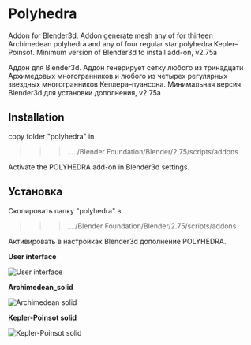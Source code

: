 # Polyhedra
Addon for Blender3d. Addon generate mesh any of for thirteen Archimedean polyhedra and any of four regular star polyhedra Kepler–Poinsot.
Minimum version of Blender3d to install add-on, v2.75a

Аддон для Blender3d. Аддон генерирует сетку любого из тринадцати Архимедовых многогранников и любого из четырех
регулярных звездных многогранников Кеплера–пуансона.
Минимальная версия Blender3d для установки дополнения, v2.75a

## Installation

copy folder "polyhedra" in

>>>...../Blender Foundation/Blender/2.75/scripts/addons

Activate the POLYHEDRA add-on in Blender3d settings.

## Установка

Скопировать папку "polyhedra" в
>>>..../Blender Foundation/Blender/2.75/scripts/addons

Активировать в настройках Blender3d дополнение POLYHEDRA.

**User interface**

![User interface](https://github.com/alexeylarionov/Polyhedra/blob/master/polyhedra/images/User%20Interface.JPG)

**Archimedean_solid**

![Archimedean solid](https://github.com/alexeylarionov/Polyhedra/blob/master/polyhedra/images/archimedean_solid.JPG) 

**Kepler-Poinsot solid**

![Kepler-Poinsot solid](https://github.com/alexeylarionov/Polyhedra/blob/master/polyhedra/images/kepler_poinsot_solid.JPG)
